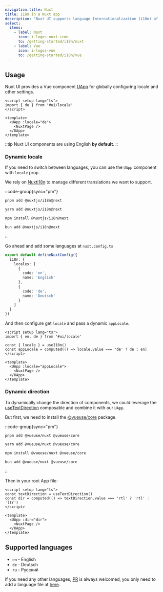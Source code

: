 ```yaml
---
navigation.title: Nuxt
title: I18n in a Nuxt app
description: 'Nuxt UI supports language Internationalization (i18n) of its components in your Nuxt application.'
select:
  items:
    - label: Nuxt
      icon: i-logos-nuxt-icon
      to: /getting-started/i18n/nuxt
    - label: Vue
      icon: i-logos-vue
      to: /getting-started/i18n/vue
---
```


## Usage

Nuxt UI provides a Vue component [UApp](/components/app) for globally configuring locale and other settings.

```vue [app.vue]
<script setup lang="ts">
import { de } from '#ui/locale'
</script>

<template>
  <UApp :locale="de">
    <NuxtPage />
  </UApp>
</template>
```

::tip
Nuxt UI components are using English **by default**.
::

### Dynamic locale

If you need to switch between languages, you can use the `UApp` component with `locale` prop.

We rely on [NuxtI18n](https://i18n.nuxtjs.org//) to manage different translations we want to support.

::code-group{sync="pm"}
```bash [pnpm]
pnpm add @nuxtjs/i18n@next
```

```bash [yarn]
yarn add @nuxtjs/i18n@next
```

```bash [npm]
npm install @nuxtjs/i18n@next
```

```bash [bun]
bun add @nuxtjs/i18n@next
```
::

Go ahead and add some languages at `nuxt.config.ts`

```ts [nuxt.config.ts]
export default defineNuxtConfig({
  i18n: {
    locales: [
      {
        code: 'en',
        name: 'English'
      },
      {
        code: 'de',
        name: 'Deutsch'
      }
    ]
  }
})
````

And then configure get `locale` and pass a dynamic `appLocale`.

```vue [app.vue]
<script setup lang="ts">
import { en, de } from '#ui/locale'

const { locale } = useI18n()
const appLocale = computed(() => locale.value === 'de' ? de : en)  
</script>

<template>
  <UApp :locale="appLocale">
    <NuxtPage />
  </UApp>
</template>
```

### Dynamic direction

To dynamically change the direction of components, we could leverage the [useTextDirection](https://vueuse.org/core/useTextDirection/) composable and combine it with our `UApp`.

But first, we need to install the [@vueuse/core](https://vueuse.org/) package.

::code-group{sync="pm"}
  ```bash [pnpm]
  pnpm add @vueuse/nuxt @vueuse/core
  ```

  ```bash [yarn]
  yarn add @vueuse/nuxt @vueuse/core
  ```

  ```bash [npm]
  npm install @vueuse/nuxt @vueuse/core
  ```

  ```bash [bun]
  bun add @vueuse/nuxt @vueuse/core
  ```
::

Then in your root App file:

```vue [app.vue]
<script setup lang="ts">
const textDirection = useTextDirection()
const dir = computed(() => textDirection.value === 'rtl' ? 'rtl' : 'ltr')
</script>

<template>
  <UApp :dir="dir">
    <NuxtPage />
  </UApp>
</template>
```

## Supported languages

<!-- TODO: add auto generating language list -->
* `en` - English
* `de` - Deutsch
* `ru` - Русский

If you need any other languages, [PR](https://github.com/nuxt/ui/pulls) is always welcomed, you only need to add a language file at [here](https://github.com/nuxt/ui/tree/v3/src/runtime/locale).

